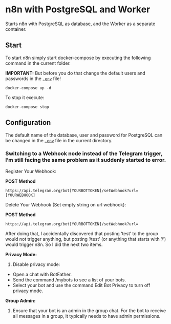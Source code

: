 # n8n with PostgreSQL and Worker

Starts n8n with PostgreSQL as database, and the Worker as a separate container.

## Start

To start n8n simply start docker-compose by executing the following
command in the current folder.

**IMPORTANT:** But before you do that change the default users and passwords in the [`.env`](.env) file!

```
docker-compose up -d
```

To stop it execute:

```
docker-compose stop
```

## Configuration

The default name of the database, user and password for PostgreSQL can be changed in the [`.env`](.env) file in the current directory.


### Switching to a Webhook node instead of the Telegram trigger, I’m still facing the same problem as it suddenly started to error.

Register Your Webhook:

**POST Method**
```
https://api.telegram.org/bot[YOURBOTTOKEN]/setWebhook?url=[YOURWEBHOOK]
```

Delete Your Webhook (Set empty string on url webhook):

**POST Method**
```
https://api.telegram.org/bot[YOURBOTTOKEN]/setWebhook?url=
```

After doing that, I accidentally discovered that posting ‘test’ to the group would not trigger anything, but posting ‘/test’ (or anything that starts with ‘/’) would trigger n8n. So I did the next two items.

**Privacy Mode:**

1. Disable privacy mode:
- Open a chat with BotFather.
- Send the command /mybots to see a list of your bots.
- Select your bot and use the command Edit Bot Privacy to turn off privacy mode.

**Group Admin:**

1. Ensure that your bot is an admin in the group chat. For the bot to receive all messages in a group, it typically needs to have admin permissions.